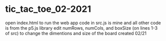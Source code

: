 # tic_tac_toe_02-2021
open index.html to run the web app
code in src.js is mine and all other code is from the p5.js library
edit numRows, numCols, and boxSize (on lines 1-3 of src) to change the dimentions and size of the board
created 02/21
